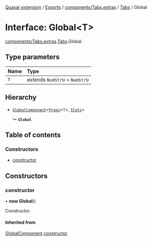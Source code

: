 [Quasar extension](../index.md) / [Exports](../modules.md) / [components/Tabs.extras](../modules/components_Tabs_extras.md) / [Tabs](../modules/components_Tabs_extras.Tabs.md) / Global

# Interface: Global<T\>

[components/Tabs.extras](../modules/components_Tabs_extras.md).[Tabs](../modules/components_Tabs_extras.Tabs.md).Global

## Type parameters

| Name | Type |
| :------ | :------ |
| `T` | extends `NumStrU` = `NumStrU` |

## Hierarchy

- [`GlobalComponent`](components_api_misc.GlobalComponent.md)<[`Props`](components_Tabs_extras.Tabs.Props.md)<`T`\>, [`Slots`](components_Tabs_extras.Tabs.Slots.md)\>

  ↳ **`Global`**

## Table of contents

### Constructors

- [constructor](components_Tabs_extras.Tabs.Global.md#constructor)

## Constructors

### constructor

• **new Global**()

Constructor.

#### Inherited from

[GlobalComponent](components_api_misc.GlobalComponent.md).[constructor](components_api_misc.GlobalComponent.md#constructor)

